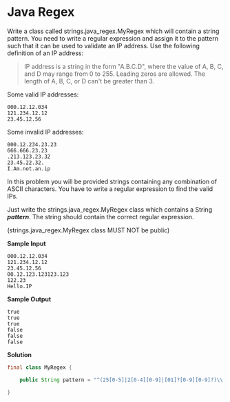 # Java Regex

Write a class called strings.java_regex.MyRegex which will contain a string pattern. You need to write a regular expression and assign it to the pattern such that it can be used to validate an IP address. Use the following definition of an IP address:

> IP address is a string in the form "A.B.C.D", where the value of A, B, C, and D may range from 0 to 255. Leading zeros are allowed. The length of A, B, C, or D can't be greater than 3.

Some valid IP addresses:

```
000.12.12.034
121.234.12.12
23.45.12.56
```

Some invalid IP addresses:

```
000.12.234.23.23
666.666.23.23
.213.123.23.32
23.45.22.32.
I.Am.not.an.ip
```

In this problem you will be provided strings containing any combination of ASCII characters. You have to write a regular expression to find the valid IPs.

Just write the strings.java_regex.MyRegex class which contains a String ___pattern___. The string should contain the correct regular expression.

(strings.java_regex.MyRegex class MUST NOT be public)

__Sample Input__

```
000.12.12.034
121.234.12.12
23.45.12.56
00.12.123.123123.123
122.23
Hello.IP
```

__Sample Output__

```
true
true
true
false
false
false
```

__Solution__

```java
final class MyRegex {

    public String pattern = "^(25[0-5]|2[0-4][0-9]|[01]?[0-9][0-9]?)\\.(25[0-5]|2[0-4][0-9]|[01]?[0-9][0-9]?)\\.(25[0-5]|2[0-4][0-9]|[01]?[0-9][0-9]?)\\.(25[0-5]|2[0-4][0-9]|[01]?[0-9][0-9]?)$";

}
```
